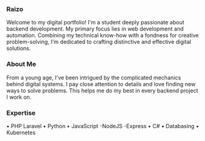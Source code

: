 ### Raizo

Welcome to my digital portfolio! I'm a student deeply passionate about backend development. My primary focus lies in web development and automation. Combining my technical know-how with a fondness for creative problem-solving, I'm dedicated to crafting distinctive and effective digital solutions.

### About Me

From a young age, I've been intrigued by the complicated mechanics behind digital systems. I pay close attention to details and love finding new ways to solve problems. This helps me do my best in every backend project I work on.

### Expertise

• PHP
Laravel
• Python
• JavaScript
  -NodeJS
  -Express
• C#
• Databasing
• Kubernetes
